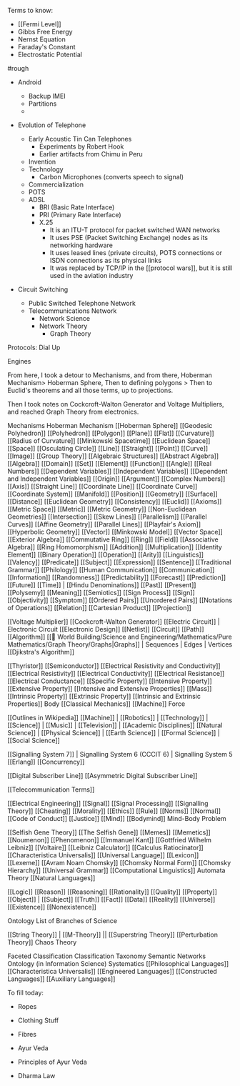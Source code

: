 Terms to know:
- [[Fermi Level]]
- Gibbs Free Energy
- Nernst Equation
- Faraday's Constant
- Electrostatic Potential

#rough 

- Android
	- Backup IMEI
	- Partitions
	- 
- Evolution of Telephone
	- Early Acoustic Tin Can Telephones
		- Experiments by Robert Hook
		- Earlier artifacts from Chimu in Peru
	- Invention
	- Technology
		- Carbon Microphones (converts speech to signal)
	- Commercialization
	- POTS
	- ADSL
		- BRI (Basic Rate Interface)
		- PRI (Primary Rate Interface)
		- X.25
			- It is an ITU-T protocol for packet switched WAN networks
			- It uses PSE (Packet Switching Exchange) nodes as its networking hardware
			- It uses leased lines (private circuits), POTS connections or ISDN connections as its physical links
			- It was replaced by TCP/IP in the [[protocol wars]], but it is still used in the aviation industry 

- Circuit Switching
	- Public Switched Telephone Network
	- Telecommunications Network
		- Network Science
		- Network Theory
			- Graph Theory

Protocols: Dial Up

Engines

From here, I took a detour to Mechanisms, and from there, Hoberman Mechanism> Hoberman Sphere, Then to defining polygons > Then to Euclid's theorems and all those terms, up to projections.

Then I took notes on Cockcroft-Walton Generator and Voltage Multipliers, and reached Graph Theory from electronics.

Mechanisms
Hoberman Mechanism
[[Hoberman Sphere]]
[[Geodesic Polyhedron]]
[[Polyhedron]]
[[Polygon]]
[[Plane]]
[[Flat]]
[[Curvature]]
[[Radius of Curvature]]
[[Minkowski Spacetime]]
[[Euclidean Space]]
[[Space]]
[[Osculating Circle]]
[[Line]]
[[Straight]]
[[Point]]
[[Curve]]
[[Image]]
[[Group Theory]]
[[Algebraic Structures]]
[[Abstract Algebra]]
[[Algebra]]
[[Domain]]
[[Set]]
[[Element]]
[[Function]]
[[Angle]]
[[Real Numbers]]
[[Dependent Variables]]
[[Independent Variables]]
[[Dependent and Independent Variables]]
[[Origin]]
[[Argument]]
[[Complex Numbers]]
[[Axis]]
[[Straight Line]]
[[Coordinate Line]]
[[Coordinate Curve]]
[[Coordinate System]]
[[Manifold]]
[[Position]]
[[Geometry]]
[[Surface]]
[[Distance]]
[[Euclidean Geometry]]
[[Consistency]]
[[Euclid]]
[[Axioms]]
[[Metric Space]]
[[Metric]]
[[Metric Geometry]]
[[Non-Euclidean Geometries]]
[[Intersection]]
[[Skew Lines]]
[[Parallelism]]
[[Parallel Curves]]
[[Affine Geometry]]
[[Parallel Lines]]
[[Playfair's Axiom]]
[[Hyperbolic Geometry]]
[[Vector]]
[[Minkowski Model]]
[[Vector Space]]
[[Exterior Algebra]]
[[Commutative Ring]]
[[Ring]]
[[Field]]
[[Associative Algebra]]
[[Ring Homomorphism]]
[[Addition]]
[[Multiplication]]
[[Identity Element]]
[[Binary Operation]]
[[Operation]]
[[Arity]]
[[Linguistics]]
[[Valency]]
[[Predicate]]
[[Subject]]
[[Expression]]
[[Sentence]]
[[Traditional Grammar]]
[[Philology]]
[[Human Communication]]
[[Communication]]
[[Information]]
[[Randomness]]
[[Predictability]]
[[Forecast]]
[[Prediction]]
[[Future]]
[[Time]] | [[Hindu Denominations]]
[[Past]]
[[Present]]
[[Polysemy]]
[[Meaning]]
[[Semiotics]]
[[Sign Process]]
[[Sign]]
[[Objectivity]]
[[Symptom]]
[[Ordered Pairs]]
[[Unordered Pairs]]
[[Notations of Operations]]
[[Relation]]
[[Cartesian Product]]
[[Projection]]

[[Voltage Multiplier]]
[[Cockcroft-Walton Generator]]
[[Electric Circuit]] | Electronic Circuit
[[Electronic Design]]
[[Netlist]]
[[Circuit]]
[[Path]]
[[Algorithm]]
[[🔮 World Building/Science and Engineering/Mathematics/Pure Mathematics/Graph Theory/Graphs|Graphs]] | Sequences | Edges | Vertices
[[Djikstra's Algorithm]]

[[Thyristor]]
[[Semiconductor]]
[[Electrical Resistivity and Conductivity]]
[[Electrical Resistivity]]
[[Electrical Conductivity]]
[[Electrical Resistance]]
[[Electrical Conductance]]
[[Specific Property]]
[[Intensive Property]]
[[Extensive Property]]
[[Intensive and Extensive Properties]]
[[Mass]]
[[Intrinsic Property]]
[[Extrinsic Property]]
[[Intrinsic and Extrinsic Properties]]
Body
[[Classical Mechanics]]
[[Machine]]
Force

[[Outlines in Wikipedia]]
[[Machine]] | [[Robotics]] | [[Technology]] | [[Science]] | [[Music]] | [[Television]] | [[Academic Disciplines]]
[[Natural Science]] | [[Physical Science]] | [[Earth Science]] | [[Formal Science]] | [[Social Science]]

[[Signalling System 7]] | Signalling System 6 (CCCIT 6) | Signalling System 5
[[Erlang]]
[[Concurrency]]

[[Digital Subscriber Line]]
[[Asymmetric Digital Subscriber Line]]

[[Telecommunication Terms]]

[[Electrical Engineering]]
[[Signal]]
[[Signal Processing]]
[[Signalling Theory]]
[[Cheating]]
[[Morality]]
[[Ethics]]
[[Rule]]
[[Norms]]
[[Normal]]
[[Code of Conduct]]
[[Justice]]
[[Mind]]
[[Bodymind]]
Mind-Body Problem

[[Selfish Gene Theory]]
[[The Selfish Gene]]
[[Memes]]
[[Memetics]]
[[Noumenon]]
[[Phenomenon]]
[[Immanuel Kant]]
[[Gottfried Wilhelm Leibniz]]
[[Voltaire]]
[[Leibniz Calculator]]
[[Calculus Ratiocinator]]
[[Characteristica Universalis]]
[[Universal Language]]
[[Lexicon]]
[[Lexeme]]
[[Avram Noam Chomsky]]
[[Chomsky Normal Form]]
[[Chomsky Hierarchy]]
[[Universal Grammar]]
[[Computational Linguistics]]
Automata Theory
[[Natural Languages]]

[[Logic]]
[[Reason]]
[[Reasoning]]
[[Rationality]]
[[Quality]]
[[Property]]
[[Object]] | [[Subject]]
[[Truth]]
[[Fact]]
[[Data]]
[[Reality]]
[[Universe]]
[[Existence]]
[[Nonexistence]]

Ontology
List of Branches of Science

[[String Theory]] | [[M-Theory]] || [[Superstring Theory]]
[[Perturbation Theory]]
Chaos Theory

Faceted Classification
Classification
Taxonomy
Semantic Networks
Ontology (in Information Science)
Systematics
[[Philosophical Languages]]
[[Characteristica Universalis]]
[[Engineered Languages]]
[[Constructed Languages]]
[[Auxiliary Languages]]


To fill today:
- Ropes
- Clothing Stuff
- Fibres

- Ayur Veda
- Principles of Ayur Veda

- Dharma Law